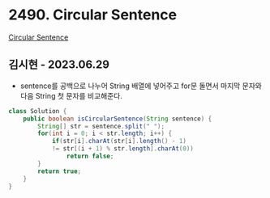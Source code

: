 # 2490. Circular Sentence

[Circular Sentence](https://leetcode.com/problems/circular-sentence/)

## 김시현 - 2023.06.29

- sentence를 공백으로 나누어 String 배열에 넣어주고 for문 돌면서
마지막 문자와 다음 String 첫 문자를 비교해준다.

```java
class Solution {
    public boolean isCircularSentence(String sentence) {
        String[] str = sentence.split(" ");
        for(int i = 0; i < str.length; i++) {
            if(str[i].charAt(str[i].length() - 1)
            != str[(i + 1) % str.length].charAt(0))
                return false;
        }
        return true;
    }
}
```
